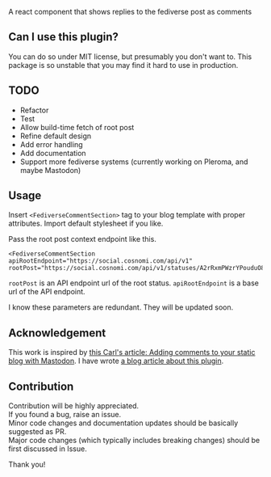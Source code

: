 A react component that shows replies to the fediverse post as comments

## Can I use this plugin?

You can do so under MIT license, but presumably you don't want to.
This package is so unstable that you may find it hard to use in production.

## TODO

- Refactor
- Test
- Allow build-time fetch of root post
- Refine default design
- Add error handling
- Add documentation
- Support more fediverse systems (currently working on Pleroma, and maybe Mastodon)

## Usage

Insert `<FediverseCommentSection>` tag to your blog template with proper attributes. Import default stylesheet if you like.

<!-- (1) If you want to specify the root post url expilcitly (recommended) -->
Pass the root post context endpoint like this.
```
<FediverseCommentSection apiRootEndpoint="https://social.cosnomi.com/api/v1" rootPost="https://social.cosnomi.com/api/v1/statuses/A2rRxmPWzrYPouduO8">
```
`rootPost` is an API endpoint url of the root status.
`apiRootEndpoint` is a base url of the API endpoint.

I know these parameters are redundant. They will be updated soon.

## Acknowledgement

This work is inspired by [this Carl's article: Adding comments to your static blog with Mastodon](https://carlschwan.eu/2020/12/29/adding-comments-to-your-static-blog-with-mastodon/).
I have wrote [a blog article about this plugin](https://blog.cosnomi.com/posts/fedi-comment/).

## Contribution

Contribution will be highly appreciated.  
If you found a bug, raise an issue.  
Minor code changes and documentation updates should be basically suggested as PR.  
Major code changes (which typically includes breaking changes) should be first discussed in Issue.  

Thank you!

